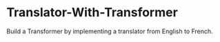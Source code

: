 # Translator-With-Transformer 
Build a Transformer by implementing a translator from English to French.
